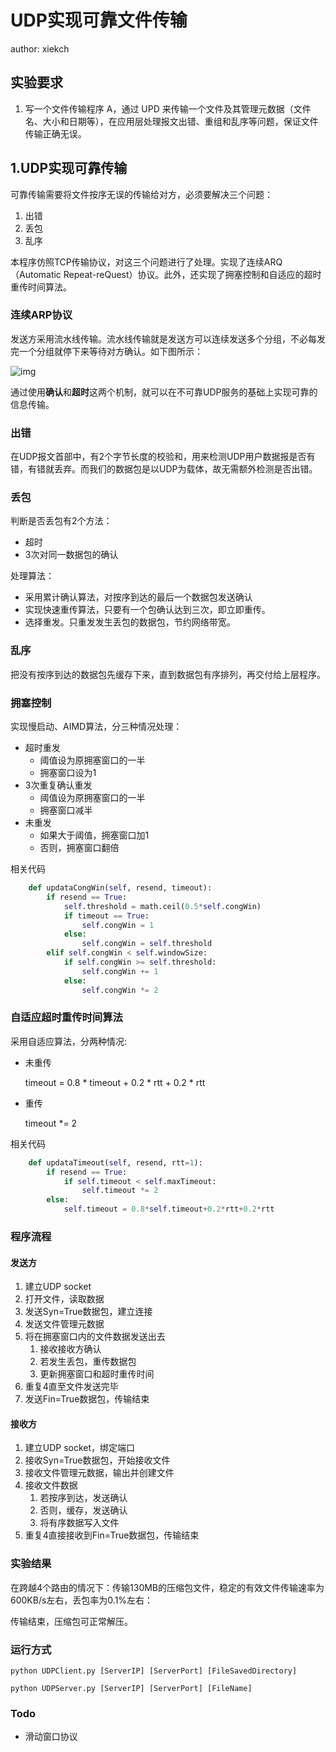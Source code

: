 # UDP实现可靠文件传输

author: xiekch

## 实验要求

1. 写一个文件传输程序 A，通过 UPD 来传输一个文件及其管理元数据（文件名、大小和日期等），在应用层处理报文出错、重组和乱序等问题，保证文件传输正确无误。


## 1.UDP实现可靠传输

可靠传输需要将文件按序无误的传输给对方，必须要解决三个问题：

1. 出错
2. 丢包
3. 乱序

本程序仿照TCP传输协议，对这三个问题进行了处理。实现了连续ARQ（Automatic Repeat-reQuest）协议。此外，还实现了拥塞控制和自适应的超时重传时间算法。

### 连续ARP协议

发送方采用流水线传输。流水线传输就是发送方可以连续发送多个分组，不必每发完一个分组就停下来等待对方确认。如下图所示：

![img](https://img-blog.csdn.net/20160313194725494)

通过使用**确认**和**超时**这两个机制，就可以在不可靠UDP服务的基础上实现可靠的信息传输。

### 出错

在UDP报文首部中，有2个字节长度的校验和，用来检测UDP用户数据报是否有错，有错就丢弃。而我们的数据包是以UDP为载体，故无需额外检测是否出错。

### 丢包

判断是否丢包有2个方法：

- 超时
- 3次对同一数据包的确认

处理算法：

- 采用累计确认算法，对按序到达的最后一个数据包发送确认
- 实现快速重传算法，只要有一个包确认达到三次，即立即重传。
- 选择重发。只重发发生丢包的数据包，节约网络带宽。

### 乱序

把没有按序到达的数据包先缓存下来，直到数据包有序排列，再交付给上层程序。

### 拥塞控制

实现慢启动、AIMD算法，分三种情况处理：

- 超时重发
  - 阈值设为原拥塞窗口的一半
  - 拥塞窗口设为1
- 3次重复确认重发
  - 阈值设为原拥塞窗口的一半
  - 拥塞窗口减半
- 未重发
  - 如果大于阈值，拥塞窗口加1
  - 否则，拥塞窗口翻倍

相关代码

```python
    def updataCongWin(self, resend, timeout):
        if resend == True:
            self.threshold = math.ceil(0.5*self.congWin)
            if timeout == True:
                self.congWin = 1
            else:
                self.congWin = self.threshold
        elif self.congWin < self.windowSize:
            if self.congWin >= self.threshold:
                self.congWin += 1
            else:
                self.congWin *= 2
```

### 自适应超时重传时间算法

采用自适应算法，分两种情况:

- 未重传

  timeout = 0.8 * timeout + 0.2 * rtt + 0.2 * rtt

- 重传

  timeout *= 2

相关代码

```python
    def updataTimeout(self, resend, rtt=1):
        if resend == True:
            if self.timeout < self.maxTimeout:
                self.timeout *= 2
        else:
            self.timeout = 0.8*self.timeout+0.2*rtt+0.2*rtt
```

### 程序流程

#### 发送方

1. 建立UDP socket
2. 打开文件，读取数据
3. 发送Syn=True数据包，建立连接
4. 发送文件管理元数据
5. 将在拥塞窗口内的文件数据发送出去
   1. 接收接收方确认
   2. 若发生丢包，重传数据包
   3. 更新拥塞窗口和超时重传时间
6. 重复4直至文件发送完毕
7. 发送Fin=True数据包，传输结束

#### 接收方

1. 建立UDP socket，绑定端口
2. 接收Syn=True数据包，开始接收文件
3. 接收文件管理元数据，输出并创建文件
4. 接收文件数据
   1. 若按序到达，发送确认
   2. 否则，缓存，发送确认
   3. 将有序数据写入文件
5. 重复4直接接收到Fin=True数据包，传输结束

### 实验结果

在跨越4个路由的情况下：传输130MB的压缩包文件，稳定的有效文件传输速率为600KB/s左右，丢包率为0.1%左右：

传输结束，压缩包可正常解压。

### 运行方式

```shell
python UDPClient.py [ServerIP] [ServerPort] [FileSavedDirectory]
```

```shell
python UDPServer.py [ServerIP] [ServerPort] [FileName]
```



### Todo

- 滑动窗口协议